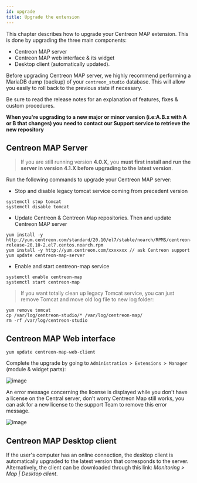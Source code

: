 ```yaml
---
id: upgrade
title: Upgrade the extension
---
```


This chapter describes how to upgrade your Centreon MAP extension. This is done
by upgrading the three main components:

  - Centreon MAP server
  - Centreon MAP web interface & its widget
  - Desktop client (automatically updated).

Before upgrading Centreon MAP server, we highly recommend performing a MariaDB
dump (backup) of your `centreon_studio` database. This will allow you easily to
roll back to the previous state if necessary.

Be sure to read the release notes for an explanation of features, fixes & custom
procedures.

**When you're upgrading to a new major or minor version (i.e:A.B.x with A or B that
changes) you need to contact our Support service to retrieve the new
repository**

## Centreon MAP Server

> If you are still running version **4.0.X**, you **must first install and run
> the server in version 4.1.X before upgrading to the latest version**.

Run the following commands to upgrade your Centreon MAP server:

- Stop and disable legacy tomcat service coming from precedent version
``` shell
systemctl stop tomcat
systemctl disable tomcat
```
- Update Centreon & Centreon Map repositories. Then and update Centreon MAP server
``` shell
yum install -y http://yum.centreon.com/standard/20.10/el7/stable/noarch/RPMS/centreon-release-20.10-2.el7.centos.noarch.rpm
yum install -y http://yum.centreon.com/xxxxxxx // ask Centreon support
yum update centreon-map-server
```
- Enable and start centreon-map service
``` shell
systemctl enable centreon-map
systemctl start centreon-map
```
> If you want totally clean up legacy Tomcat service, you can just remove Tomcat and move old log file to new log folder:
``` shell
yum remove tomcat
cp /var/log/centreon-studio/* /var/log/centreon-map/ 
rm -rf /var/log/centreon-studio
```

## Centreon MAP Web interface

``` shell
yum update centreon-map-web-client
```

Complete the upgrade by going to `Administration > Extensions > Manager`
(module & widget parts):

![image](assets/graph-views/update-web-client.png)

An error message concerning the license is displayed while you don't have a license on the Central server, don't worry
Centreon Map still works, you can ask for a new license to the support Team to remove this error message.

![image](assets/graph-views/license-error.png)


## Centreon MAP Desktop client

If the user's computer has an online connection, the desktop client is
automatically upgraded to the latest version that corresponds to the server.
Alternatively, the client can be downloaded through this link: *Monitoring \>
Map | Desktop client*.

